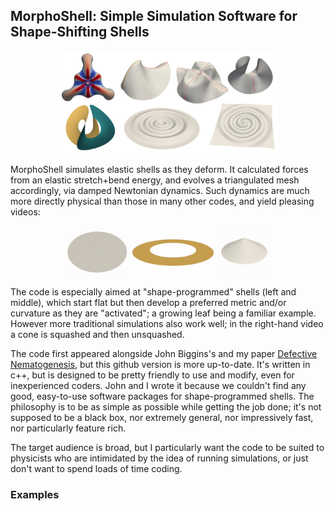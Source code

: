 <!-- Here's how you comment out a bit 
of Markdown on Github. -->
<!--
https://docs.github.com/en/get-started/writing-on-github/getting-started-with-writing-and-formatting-on-github/quickstart-for-writing-on-github
-->

<!--
<p align="center">
  <a href="https://github.com/nschloe/dmsh"><img alt="dmsh" src="https://raw.githubusercontent.com/meshpro/dmsh/main/logo/logo-with-text.svg" width="50%"></a>
  <p align="center">The worst mesh generator you'll ever use.</p>
</p>
-->


<!--
The following worked to embed a video (following https://bobbyhadz.com/blog/embed-video-into-github-readme-markdown), but any resizing of the video seemed to do nothing --- when actually viewing the README page the video just fills the width no matter what, which is far too big. So I went with gifs instead.
-->
<!-- To generate the video link, I just drag-and-dropped the video from my computer onto the editing window for the README that you get to just by clicking on README in the repo then clicking the little pencil icon to edit it. When you drag-drop like that, github stores the video outside your repo on its servers, and automatically puts the correct link into your markdown. Then I went to the usual dev editor to fine tune, controlling the width with html syntax etc. -->
<!-- 
<video width="60" height="20" src="https://github.com/Daniel-Duffy/MorphoShell/assets/70776477/268777c7-d92c-4971-817f-fbe9f3e3519b"></video>
-->

<p align="center">
<h2>MorphoShell: Simple Simulation Software for Shape-Shifting Shells</h2>
</p>
<p align="center">
<img src="./banner_pic_after_gimp.png" width="70%">
</p>
MorphoShell simulates elastic shells as they deform. It calculated forces from an elastic stretch+bend energy, and evolves a triangulated mesh accordingly, via damped Newtonian dynamics. Such dynamics are much more directly physical than those in many other codes, and yield pleasing videos: 

<p align="center">
<img src="./gifs/defect_-2.0_small_gif_colour_faster.gif" height="80px"><img src="./gifs/evanticone_c1_lam_-2.04_0.33_smallgif_no_lambda_and_faster.gif" height="80px"><img src="./gifs/M3SMALLGIF_disk_cone_ctrl_disp_nonequil.gif" height="80px">
</p>
The code is especially aimed at "shape-programmed" shells (left and middle), which start flat but then develop a preferred metric and/or curvature as they are "activated"; a growing leaf being a familiar example. However more traditional simulations also work well; in the right-hand video a cone is squashed and then unsquashed.

The code first appeared alongside John Biggins's and my paper [Defective Nematogenesis](https://doi.org/10.1039/D0SM01192D), but this github version is more up-to-date. It's written in c++, but is designed to be pretty friendly to use and modify, even for inexperienced coders. John and I wrote it because we couldn't find any good, easy-to-use software packages for shape-programmed shells. The philosophy is to be as simple as possible while getting the job done; it's not supposed to be a black box, nor extremely general, nor impressively fast, nor particularly feature rich.

The target audience is broad, but I particularly want the code to be suited to physicists who are intimidated by the idea of running simulations, or just don't want to spend loads of time coding.

### Examples








